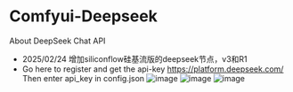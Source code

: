 # Comfyui-Deepseek
About DeepSeek Chat API
- 2025/02/24 增加siliconflow硅基流版的deepseek节点，v3和R1
- Go here to register and get the api-key
  https://platform.deepseek.com/
  Then enter api_key in config.json
![image](https://github.com/user-attachments/assets/e80f0bc8-7eca-4c79-b35b-c41c750ea177)
![image](https://github.com/user-attachments/assets/d3c181ba-0322-4098-a9b0-bed8086c1ade)
![image](https://github.com/user-attachments/assets/fbedd32d-b615-45b7-ad44-1ac44d41c30f)
